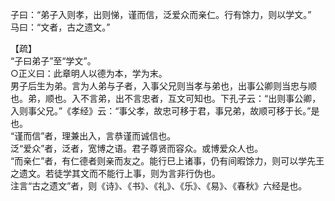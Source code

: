 子曰：“弟子入则孝，出则悌，谨而信，泛爱众而亲仁。行有馀力，则以学文。”  
马曰：“文者，古之遗文。”  
	
【疏】  
“子曰弟子”至“学文”。    
○正义曰：此章明人以德为本，学为末。  
男子后生为弟。言为人弟与子者，入事父兄则当孝与弟也，出事公卿则当忠与顺也。弟，顺也。入不言弟，出不言忠者，互文可知也。下孔子云：“出则事公卿，入则事父兄。”《孝经》云：“事父孝，故忠可移于君，事兄弟，故顺可移于长。”是也。   
“谨而信”者，理兼出入，言恭谨而诚信也。  
泛“爱众”者，泛者，宽博之语。君子尊贤而容众。或博爱众人也。  
“而亲仁”者，有仁德者则亲而友之。能行巳上诸事，仍有间暇馀力，则可以学先王之遗文。若徒学其文而不能行上事，则为言非行伪也。  
注言“古之遗文”者，则《诗》、《书》、《礼》、《乐》、《易》、《春秋》六经是也。